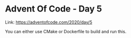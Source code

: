 # Advent Of Code - Day 5

Link: https://adventofcode.com/2020/day/5

You can either use CMake or Dockerfile to build and run this.